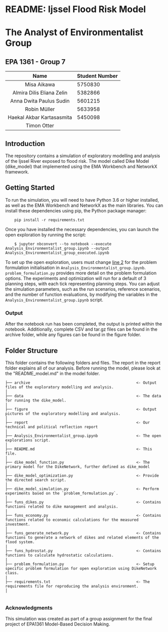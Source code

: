 # README: Ijssel Flood Risk Model
# The Analyst of Environmentalist Group 
## EPA 1361 - Group 7

|           Name            | Student Number |
|:-------------------------:|:---------------|
|        Misa Aikawa        | 5750830        | 
| Almira Dilis Eliana Zelin | 5382866        |
|  Anna Dwita Paulus Sudin  | 5601215        |
|       Robin Müller        | 5633958        |
| Haekal Akbar Kartasasmita | 5450098        |
| Timon Otter               |                |



## Introduction

The repository contains a simulation of exploratory modelling and analysis of the Ijssel River exposed to flood risk. The model called Dike Model (dike_model) that implemented using the EMA Workbench and NetworkX framework. 

## Getting Started

To run the simulation, you will need to have Python 3.6 or higher installed, as well as the EMA Workbench and NetworkX as the main libraries. You can install these dependencies using pip, the Python package manager:
```
    pip install -r requirements.txt
```
Once you have installed the necessary dependencies, you can launch the open exploration by running the script:
```
    $ jupyter nbconvert --to notebook --execute Analysis_Environmentalist_group.ipynb --output Analysis_Environmentalist_group_executed.ipynb
```
To set up the open exploration, users must change [line 2]() for the problem formulation initialisation in `Analysis_Environmentalist_group.ipynb`. `problem_formulation.py` provides more detail on the problem formulation options. The experiments and optimization will run for a default of 3 planning steps, with each tick representing planning steps. You can adjust the simulation parameters, such as the run scenarios, reference scenarios, and the number of function evaluations, by modifying the variables in the `Analysis_Environmentalist_group.ipynb` script.

### Output
After the notebook run has been completed, the output is printed within the notebook. Additionally, complete CSV and tar.gz files can be found in the archive folder, while any figures can be found in the figure folder.

## Folder Structure

This folder contains the following folders and files.
The report in the report folder explains all of our analysis.
Before running the model, please look at the "README_model.md" in the model folder.

```
├── archive                                               <- Output files of the exploratory modelling and analysis.  
│                         
├── data                                                  <- The data for running the dike_model.                   
│
├── figure                                                <- Output pictures of the exploratory modelling and analysis.                   
│            
├── report                                                <- Our technical and political reflection report     
│
├── Analysis_Environmentalist_group.ipynb                 <- The open explorations script.
│
├── README.md                                             <- This file.
│
├── dike_model_function.py                                <- The primary model for the DikeNetwork, further defined as dike_model
│
├── dike_model_optimization.py                            <- Provide the directed search script.
│
├── dike_model_simulation.py                              <- Perform experiments based on the `problem_formulation.py`.
│
├── funs_dikes.py                                         <- Contains functions related to dike management and analysis.
|
├── funs_economy.py                                       <- Contains functions related to economic calculations for the measured investment.
│
├── funs_generate_network.py                              <- Contains functions to generate a network of dikes and related elements of the flood system.
|
├── funs_hydrostat.py                                     <- Contains functions to calculate hydrostatic calculations.
|
├── problem_formulation.py                                <- Setup specific problem formulation for open exploration using DikeNetwork class.
|
├── requirements.txt                                      <- The requirements file for reproducing the analysis environment.
│
            
```

### Acknowledgments
This simulation was created as part of a group assignment for the final project of EPA1361 Model-Based Decision Making.
